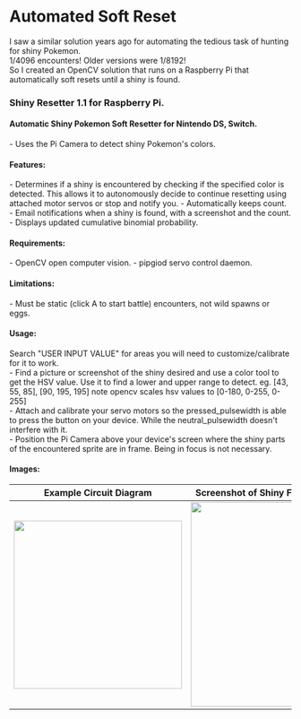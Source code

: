 # Automated Soft Reset
I saw a similar solution years ago for automating the tedious task of hunting for shiny Pokemon. <br>
1/4096 encounters! Older versions were 1/8192!<br>
So I created an OpenCV solution that runs on a Raspberry Pi that automatically soft resets until a shiny is found.<br>


<h3>Shiny Resetter 1.1 for Raspberry Pi.</h3>                                                       
                                                                                            
<h4>Automatic Shiny Pokemon Soft Resetter for Nintendo DS, Switch. </h4>                           
  -  Uses the Pi Camera to detect shiny Pokemon's colors. <br>                                  
                                                                                            
<h4>Features:</h4>                                                                                   
  -  Determines if a shiny is encountered by checking if the specified color                
     is detected. This allows it to autonomously decide to continue resetting               
     using attached motor servos or stop and notify you.                                     
  -  Automatically keeps count.                                                              
  -  Email notifications when a shiny is found, with a screenshot and the count.             
  -  Displays updated cumulative binomial probability. <br>                                   
                                                                                            
<h4>Requirements:</h4>                                                                               
  -  OpenCV open computer vision.                                                            
  -  pipgiod servo control daemon.                                                           
                                                                                            
<h4>Limitations:</h4>                                                                                
  -  Must be static (click A to start battle) encounters, not wild spawns or eggs.           
                                                                                            
<h4>Usage:</h4>                                                                                      
  Search "USER INPUT VALUE" for areas you will need to customize/calibrate for it to work.<br>   
  -  Find a picture or screenshot of the shiny desired and use a color tool to get          
     the HSV value. Use it to find a lower and upper range to detect.                        
         eg. [43, 55, 85], [90, 195, 195] note opencv scales hsv values to [0-180, 0-255, 0-255] <br>
  -  Attach and calibrate your servo motors so the pressed_pulsewidth is able to press      
     the button on your device. While the neutral_pulsewidth doesn't interfere with it. <br>     
  -  Position the Pi Camera above your device's screen where the shiny parts of the         
     encountered sprite are in frame. Being in focus is not necessary. <br>    

<h4>Images:</h4>     

Example Circuit Diagram    |  Screenshot of Shiny Found
:-------------------------:|:-------------------------:
<img src="https://user-images.githubusercontent.com/10005573/147976917-bfce26ea-17a5-4122-a78c-d959c8213df3.jpg" width='300' height='300'>  |  <img src="https://user-images.githubusercontent.com/10005573/147977316-f7d57570-81db-49a5-9d25-2a1503cd36e4.png" width='228' height='365'>

